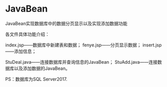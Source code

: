# JavaBean
JavaBean实现数据库中的数据分页显示以及实现添加数据功能

各文件具体功能介绍：

index.jsp——数据库中新建表和数据；
fenye.jsp——分页显示数据；
insert.jsp——添加信息；

StuDeal.java——连接数据库并查询信息的JavaBean；
StuAdd.java——连接数据库以及添加数据的JavaBean。

PS：数据库为SQL Server2017.
